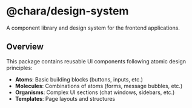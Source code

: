 # @chara/design-system

A component library and design system for the frontend applications.

## Overview

This package contains reusable UI components following atomic design principles:

- **Atoms**: Basic building blocks (buttons, inputs, etc.)
- **Molecules**: Combinations of atoms (forms, message bubbles, etc.)
- **Organisms**: Complex UI sections (chat windows, sidebars, etc.)
- **Templates**: Page layouts and structures
